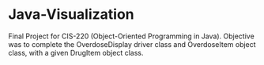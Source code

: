 # Java-Visualization

Final Project for CIS-220 (Object-Oriented Programming in Java). Objective was to 
complete the OverdoseDisplay driver class and OverdoseItem object class, with a given
DrugItem object class.



